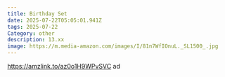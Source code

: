 ```yaml
---
title: Birthday Set
date: 2025-07-22T05:05:01.941Z
tags: 2025-07-22
Category: other
description: 13.xx
image: https://m.media-amazon.com/images/I/81n7WfIOnuL._SL1500_.jpg
---
```

https://amzlink.to/az0o1H9WPvSVC ad